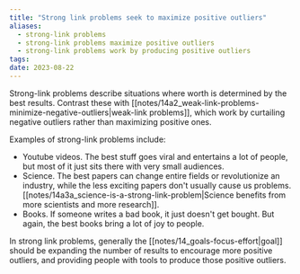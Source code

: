 ```yaml
---
title: "Strong link problems seek to maximize positive outliers"
aliases:
  - strong-link problems
  - strong-link problems maximize positive outliers
  - strong-link problems work by producing positive outliers
tags: 
date: 2023-08-22
---
```


Strong-link problems describe situations where worth is determined by the best results. Contrast these with [[notes/14a2_weak-link-problems-minimize-negative-outliers|weak-link problems]], which work by curtailing negative outliers rather than maximizing positive ones.

Examples of strong-link problems include:
- Youtube videos. The best stuff goes viral and entertains a lot of people, but most of it just sits there with very small audiences.
- Science. The best papers can change entire fields or revolutionize an industry, while the less exciting papers don't usually cause us problems. [[notes/14a3a_science-is-a-strong-link-problem|Science benefits from more scientists and more research]].
- Books. If someone writes a bad book, it just doesn't get bought. But again, the best books bring a lot of joy to people.

In strong link problems, generally the [[notes/14_goals-focus-effort|goal]] should be expanding the number of results to encourage more positive outliers, and providing people with tools to produce those positive outliers.